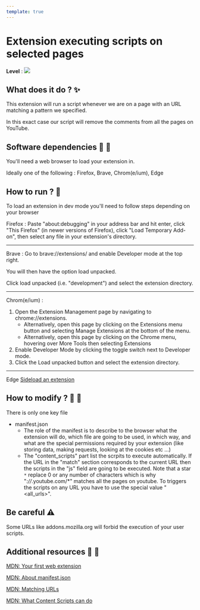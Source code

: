 ```yaml
---
template: true
---
```


# Extension executing scripts on selected pages

**Level** : ![](https://img.shields.io/badge/Level-Beginner-brightgreen)

## What does it do ? ✨

This extension will run a script whenever we are on a page with an URL matching a pattern we specified.

In this exact case our script will remove the comments from all the pages on YouTube.

## Software dependencies 🌈 📂

You'll need a web browser to load your extension in.

Ideally one of the following : Firefox, Brave, Chrom(e/ium), Edge

## How to run ? 🚀

To load an extension in dev mode you'll need to follow steps depending on your browser

Firefox : Paste "about:debugging" in your address bar and hit enter, click "This Firefox" (in newer versions of Firefox), click "Load Temporary Add-on", then select any file in your extension's directory.

<hr/>

Brave : Go to brave://extensions/ and enable Developer mode at the top right.

You will then have the option load unpacked.

Click load unpacked (i.e. "development") and select the extension directory.

<hr/>

Chrom(e/ium) :

1. Open the Extension Management page by navigating to chrome://extensions.
   - Alternatively, open this page by clicking on the Extensions menu button and selecting Manage Extensions at the bottom of the menu.
   - Alternatively, open this page by clicking on the Chrome menu, hovering over More Tools then selecting Extensions
2. Enable Developer Mode by clicking the toggle switch next to Developer mode.
3. Click the Load unpacked button and select the extension directory.
<hr/>

Edge [Sideload an extension](https://docs.microsoft.com/en-us/microsoft-edge/extensions-chromium/getting-started/extension-sideloading)

## How to modify ? 🔩 🔨

There is only one key file

- manifest.json
  - The role of the manifest is to describe to the browser what the extension will do, which file are going to be used, in which way, and what are the special permissions required by your extension (like storing data, making requests, looking at the cookies etc ...)
  - The "content_scripts" part list the scrpits to execute automatically. If the URL in the "match" section corresponds to the current URL then the scripts in the "js" field are going to be executed. Note that a star `*` replace 0 or any number of characters which is why "_://_.youtube.com/\*" matches all the pages on youtube. To triggers the scripts on any URL you have to use the special value "<all_urls>".

## Be careful ⚠️

Some URLs like addons.mozilla.org will forbid the execution of your user scripts.

## Additional resources 📄 📗

[MDN: Your first web extension](https://developer.mozilla.org/en-US/docs/Mozilla/Add-ons/WebExtensions/Your_first_WebExtension)

[MDN: About manifest.json](https://developer.mozilla.org/en-US/docs/Mozilla/Add-ons/WebExtensions/manifest.json)

[MDN: Matching URLs](https://developer.mozilla.org/en-US/docs/Mozilla/Add-ons/WebExtensions/Match_patterns)

[MDN: What Content Scripts can do](https://developer.mozilla.org/en-US/docs/Mozilla/Add-ons/WebExtensions/Content_scripts)
